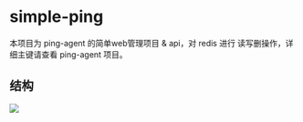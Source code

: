 # simple-ping
   本项目为 ping-agent 的简单web管理项目 & api，对 redis 进行 读写删操作，详细主键请查看 ping-agent 项目。



## 结构
[![](https://mermaid.ink/img/eyJjb2RlIjoiZmxvd2NoYXJ0IFRCXG4gICAgc3ViZ3JhcGggZGF0YWJhc2VcbiAgICBBKChSZWRpcykpIFxuICAgIGVuZFxuICAgIHN1YmdyYXBoIGFwcHNcbiAgICBCW1NlcnZlcl0gLS0-fEdldCAmIFVwZGF0ZSBkYXRhfCBBXG4gICAgQ1tBZ2VudDFdIC0tPnxHZXQgSVB8QVxuICAgIERbQWdlbnQyXSAtLT58R2V0IElQfEFcbiAgICBFW0FnZW50M10gLS0-fEdldCBJUHxBXG4gICAgZW5kXG4gICAgc3ViZ3JhcGggaXBcbiAgICBDIDwtLT58cGluZ3xHW0lQMV1cbiAgICBDIDwtLT58cGluZ3xIW0lQMl1cbiAgICBDIDwtLT58cGluZ3xJW0lQM11cbiAgICBDIDwtLT58cGluZ3xKW0lQNF1cbiAgICBDIDwtLT58cGluZ3xLW0lQNV1cblxuICAgIEQgPC0tPnxwaW5nfEdcbiAgICBEIDwtLT58cGluZ3xIXG4gICAgRCA8LS0-fHBpbmd8SVxuICAgIEQgPC0tPnxwaW5nfEpcblxuICAgIEUgPC0tPnxwaW5nfEpcbiAgICBFIDwtLT58cGluZ3xLXG4gICAgZW5kIiwibWVybWFpZCI6eyJ0aGVtZSI6ImRlZmF1bHQifSwidXBkYXRlRWRpdG9yIjpmYWxzZSwiYXV0b1N5bmMiOnRydWUsInVwZGF0ZURpYWdyYW0iOmZhbHNlfQ)](https://mermaid-js.github.io/mermaid-live-editor/edit/##eyJjb2RlIjoiZmxvd2NoYXJ0IFRCXG4gICAgc3ViZ3JhcGggZGF0YWJhc2VcbiAgICBBKChSZWRpcykpIFxuICAgIGVuZFxuICAgIHN1YmdyYXBoIGFwcHNcbiAgICBCW1NlcnZlcl0gLS0-fEdldCAmIFVwZGF0ZSBkYXRhfCBBXG4gICAgQ1tBZ2VudDFdIC0tPnxHZXQgSVB8QVxuICAgIERbQWdlbnQyXSAtLT58R2V0IElQfEFcbiAgICBFW0FnZW50M10gLS0-fEdldCBJUHxBXG4gICAgZW5kXG4gICAgc3ViZ3JhcGggaXBcbiAgICBDIDwtLT58cGluZ3xHW0lQMV1cbiAgICBDIDwtLT58cGluZ3xIW0lQMl1cbiAgICBDIDwtLT58cGluZ3xJW0lQM11cbiAgICBDIDwtLT58cGluZ3xKW0lQNF1cbiAgICBDIDwtLT58cGluZ3xLW0lQNV1cblxuICAgIEQgPC0tPnxwaW5nfEdcbiAgICBEIDwtLT58cGluZ3xIXG4gICAgRCA8LS0-fHBpbmd8SVxuICAgIEQgPC0tPnxwaW5nfEpcblxuICAgIEUgPC0tPnxwaW5nfEpcbiAgICBFIDwtLT5LXG4gICAgZW5kIiwibWVybWFpZCI6IntcbiAgXCJ0aGVtZVwiOiBcImRlZmF1bHRcIlxufSIsInVwZGF0ZUVkaXRvciI6ZmFsc2UsImF1dG9TeW5jIjp0cnVlLCJ1cGRhdGVEaWFncmFtIjpmYWxzZX0)
